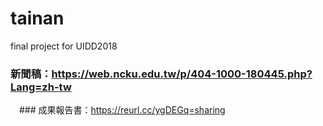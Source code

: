 # tainan
final project for UIDD2018
  ### 新聞稿：https://web.ncku.edu.tw/p/404-1000-180445.php?Lang=zh-tw
　### 成果報告書：https://reurl.cc/ygDEGq=sharing
